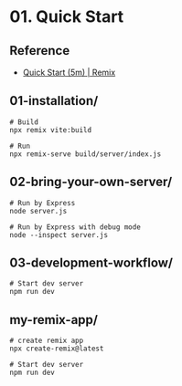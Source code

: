 
# 01. Quick Start

## Reference

- [Quick Start (5m) | Remix](https://remix.run/docs/en/main/start/quickstart)

## 01-installation/

```shell
# Build
npx remix vite:build

# Run
npx remix-serve build/server/index.js
```

## 02-bring-your-own-server/

```shell
# Run by Express
node server.js

# Run by Express with debug mode
node --inspect server.js
```

## 03-development-workflow/

```shell
# Start dev server
npm run dev
```

## my-remix-app/

```shell
# create remix app
npx create-remix@latest

# Start dev server
npm run dev
```

